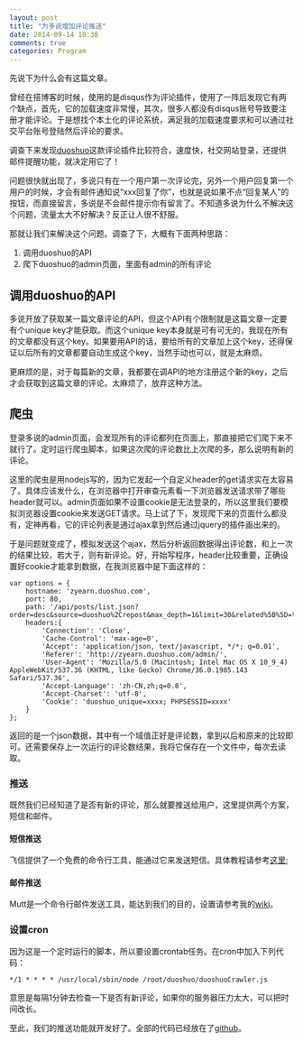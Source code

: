 ```yaml
---
layout: post
title: "为多说增加评论推送"
date: 2014-09-14 10:30
comments: true
categories: Program
---
```


先说下为什么会有这篇文章。

曾经在搭博客的时候，使用的是disqus作为评论插件，使用了一阵后发现它有两个缺点，首先，它的加载速度非常慢，其次，很多人都没有disqus账号导致要注册才能评论。于是想找个本土化的评论系统，满足我的加载速度要求和可以通过社交平台账号登陆然后评论的要求。
<!-- more -->
调查下来发现[duoshuo](http://duoshuo.com/)这款评论插件比较符合，速度快，社交网站登录，还提供邮件提醒功能，就决定用它了！

问题很快就出现了，多说只有在一个用户第一次评论完，另外一个用户回复第一个用户的时候，才会有邮件通知说“xxx回复了你”，也就是说如果不点“回复某人”的按钮，而直接留言，多说是不会邮件提示你有留言了。不知道多说为什么不解决这个问题，流量太大不好解决？反正让人很不舒服。

那就让我们来解决这个问题。调查了下，大概有下面两种思路：

1. 调用duoshuo的API
2. 爬下duoshuo的admin页面，里面有admin的所有评论

## 调用duoshuo的API

多说开放了获取某一篇文章评论的API，但这个API有个限制就是这篇文章一定要有个unique key才能获取。而这个unique key本身就是可有可无的，我现在所有的文章都没有这个key。如果要用API的话，要给所有的文章加上这个key，还得保证以后所有的文章都要自动生成这个key，当然手动也可以，就是太麻烦。

更麻烦的是，对于每篇新的文章，我都要在调API的地方注册这个新的key，之后才会获取到这篇文章的评论。太麻烦了，放弃这种方法。

## 爬虫

登录多说的admin页面，会发现所有的评论都列在页面上，那直接把它们爬下来不就行了。定时运行爬虫脚本，如果这次爬的评论数比上次爬的多，那么说明有新的评论。

这里的爬虫是用nodejs写的，因为它发起一个自定义header的get请求实在太容易了。具体应该发什么，在浏览器中打开审查元素看一下浏览器发送请求带了哪些header就可以。admin页面如果不设置cookie是无法登录的，所以这里我们要模拟浏览器设置cookie来发送GET请求。马上试了下，发现爬下来的页面什么都没有，定神再看，它的评论列表是通过ajax拿到然后通过jquery的插件画出来的。

于是问题就变成了，模拟发送这个ajax，然后分析返回数据得出评论数，和上一次的结果比较，若大于，则有新评论。好，开始写程序，header比较重要，正确设置好cookie才能拿到数据，在我浏览器中是下面这样的：

```
var options = {
    hostname: 'zyearn.duoshuo.com',
    port: 80,
    path: '/api/posts/list.json?order=desc&source=duoshuo%2Crepost&max_depth=1&limit=30&related%5B%5D=thread&related%5B%5D=iplocation&nonce=xxxxxxxx&status=all',
    headers:{
        'Connection': 'Close',
        'Cache-Control': 'max-age=0',
        'Accept': 'application/json, text/javascript, */*; q=0.01',
        'Referer': 'http://zyearn.duoshuo.com/admin/',
        'User-Agent': 'Mozilla/5.0 (Macintosh; Intel Mac OS X 10_9_4) AppleWebKit/537.36 (KHTML, like Gecko) Chrome/36.0.1985.143 Safari/537.36',
        'Accept-Language': 'zh-CN,zh;q=0.8',
        'Accept-Charset': 'utf-8',
        'Cookie': 'duoshuo_unique=xxxx; PHPSESSID=xxxx'
    }
};
```

返回的是一个json数据，其中有一个域值正好是评论数，拿到以后和原来的比较即可。还需要保存上一次运行的评论数结果，我将它保存在一个文件中，每次去读取。

### 推送

既然我们已经知道了是否有新的评论，那么就要推送给用户，这里提供两个方案，短信和邮件。

#### 短信推送

飞信提供了一个免费的命令行工具，能通过它来发送短信。具体教程请参考[这里](http://bbs.it-adv.net/viewthread.php?tid=1081);

#### 邮件推送

Mutt是一个命令行邮件发送工具，能达到我们的目的，设置请参考我的[wiki](http://wiki.lifeofzjs.com/tool/mutt.html)。

### 设置cron

因为这是一个定时运行的脚本，所以要设置crontab任务。在cron中加入下列代码：

```
*/1 * * * * /usr/local/sbin/node /root/duoshuo/duoshuoCrawler.js
```

意思是每隔1分钟去检查一下是否有新评论，如果你的服务器压力太大，可以把时间改长。

至此，我们的推送功能就开发好了。全部的代码已经放在了[github](https://github.com/zyearn/duoshuo--notification)。
